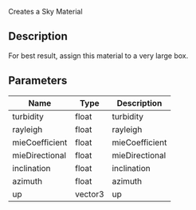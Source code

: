 Creates a Sky Material


## Description


For best result, assign this material to a very large box.


## Parameters

<table>
<thead>
	<tr>
		<th>Name</th>
		<th>Type</th>
		<th>Description</th>
	</tr>
</thead>
<tr>
	<td>turbidity</td>
	<td><div class='bg-yellow-800 px-2 py-px text-white rounded-sm'>float</div></td>
	<td>turbidity</td>
</tr>
<tr>
	<td>rayleigh</td>
	<td><div class='bg-yellow-800 px-2 py-px text-white rounded-sm'>float</div></td>
	<td>rayleigh</td>
</tr>
<tr>
	<td>mieCoefficient</td>
	<td><div class='bg-yellow-800 px-2 py-px text-white rounded-sm'>float</div></td>
	<td>mieCoefficient</td>
</tr>
<tr>
	<td>mieDirectional</td>
	<td><div class='bg-yellow-800 px-2 py-px text-white rounded-sm'>float</div></td>
	<td>mieDirectional</td>
</tr>
<tr>
	<td>inclination</td>
	<td><div class='bg-yellow-800 px-2 py-px text-white rounded-sm'>float</div></td>
	<td>inclination</td>
</tr>
<tr>
	<td>azimuth</td>
	<td><div class='bg-yellow-800 px-2 py-px text-white rounded-sm'>float</div></td>
	<td>azimuth</td>
</tr>
<tr>
	<td>up</td>
	<td><div class='bg-blue-800 px-2 py-px text-white rounded-sm'>vector3</div></td>
	<td>up</td>
</tr>
</table>
